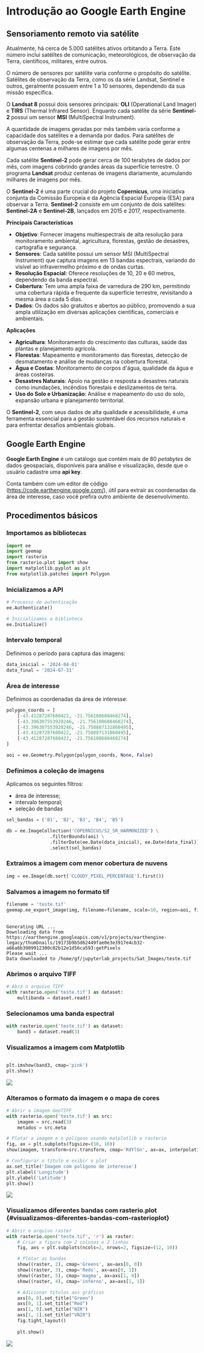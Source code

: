 # Introdução ao Google Earth Engine

## Sensoriamento remoto via satélite

Atualmente, há cerca de 5.000 satélites ativos orbitando a Terra. Este
número inclui satélites de comunicação, meteorológicos, de observação da
Terra, científicos, militares, entre outros.

O número de sensores por satélite varia conforme o propósito do
satélite. Satélites de observação da Terra, como os da série Landsat,
Sentinel e outros, geralmente possuem entre 1 a 10 sensores, dependendo
da sua missão específica.

O **Landsat 8** possui dois sensores principais: **OLI** (Operational
Land Imager) e **TIRS** (Thermal Infrared Sensor). Enquanto cada
satélite da série **Sentinel-2** possui um sensor **MSI** (MultiSpectral
Instrument).

A quantidade de imagens geradas por mês também varia conforme a
capacidade dos satélites e a demanda por dados. Para satélites de
observação da Terra, pode-se estimar que cada satélite pode gerar entre
algumas centenas a milhares de imagens por mês.

Cada satélite **Sentinel-2** pode gerar cerca de 100 terabytes de dados
por mês, com imagens cobrindo grandes áreas da superfície terrestre. O
programa **Landsat** produz centenas de imagens diariamente, acumulando
milhares de imagens por mês.

O **Sentinel-2** é uma parte crucial do projeto **Copernicus**, uma
iniciativa conjunta da Comissão Europeia e da Agência Espacial Europeia
(ESA) para observar a Terra. **Sentinel-2** consiste em um conjunto de
dois satélites: **Sentinel-2A** e **Sentinel-2B**, lançados em 2015 e
2017, respectivamente.

**Principais Características**

-   **Objetivo**: Fornecer imagens multiespectrais de alta resolução
    para monitoramento ambiental, agricultura, florestas, gestão de
    desastres, cartografia e segurança.
-   **Sensores**: Cada satélite possui um sensor MSI (MultiSpectral
    Instrument) que captura imagens em 13 bandas espectrais, variando do
    visível ao infravermelho próximo e de ondas curtas.
-   **Resolução Espacial**: Oferece resoluções de 10, 20 e 60 metros,
    dependendo da banda espectral.
-   **Cobertura**: Tem uma ampla faixa de varredura de 290 km,
    permitindo uma cobertura rápida e frequente da superfície terrestre,
    revisitando a mesma área a cada 5 dias.
-   **Dados**: Os dados são gratuitos e abertos ao público, promovendo a
    sua ampla utilização em diversas aplicações científicas, comerciais
    e ambientais.

**Aplicações**

-   **Agricultura**: Monitoramento do crescimento das culturas, saúde
    das plantas e planejamento agrícola.
-   **Florestas**: Mapeamento e monitoramento das florestas, detecção de
    desmatamento e análise de mudanças na cobertura florestal.
-   **Água e Costas**: Monitoramento de corpos d\'água, qualidade da
    água e áreas costeiras.
-   **Desastres Naturais**: Apoio na gestão e resposta a desastres
    naturais como inundações, incêndios florestais e deslizamentos de
    terra.
-   **Uso do Solo e Urbanização**: Análise e mapeamento do uso do solo,
    expansão urbana e planejamento territorial.

O **Sentinel-2**, com seus dados de alta qualidade e acessibilidade, é
uma ferramenta essencial para a gestão sustentável dos recursos naturais
e para enfrentar desafios ambientais globais.

## Google Earth Engine

**Google Earth Engine** é um catálogo que contém mais de 80 *petabytes*
de dados geospaciais, disponíveis para análise e visualização, desde que
o usuário cadastre uma **api key**.

Conta também com um editor de código
(<https://code.earthengine.google.com/>), útil para extrair as
coordenadas da área de interesse, caso você prefira outro ambiente de
desenvolvimento.

## Procedimentos básicos

### Importamos as bibliotecas

``` python
import ee
import geemap
import rasterio
from rasterio.plot import show
import matplotlib.pyplot as plt
from matplotlib.patches import Polygon
```

### Inicializamos a API

``` python
# Processo de autenticação
ee.Authenticate()

# Inicializamos a biblioteca
ee.Initialize()
```

### Intervalo temporal

Definimos o período para captura das imagens:

``` python
data_inicial = '2024-04-01'
data_final = '2024-07-31'
```


### Área de interesse

Definimos as coordenadas da área de interesse:

``` python
polygon_coords = [
    [-43.41287287680422, -21.756108688468274],
    [-43.396307553928246, -21.756108688468274],
    [-43.396307553928246, -21.750887131860495],
    [-43.41287287680422, -21.750887131860495],
    [-43.41287287680422, -21.756108688468274]
]

aoi = ee.Geometry.Polygon(polygon_coords, None, False)
```


### Definimos a coleção de imagens

Aplicamos os seguintes filtros:

-   área de interesse;
-   intervalo temporal;
-   seleção de bandas

``` python
sel_bandas = ('B1', 'B2', 'B3', 'B4', 'B5')

db = ee.ImageCollection('COPERNICUS/S2_SR_HARMONIZED') \
                .filterBounds(aoi) \
                .filterDate(ee.Date(data_inicial), ee.Date(data_final)) \
                .select(sel_bandas)
```


### Extraímos a imagem com menor cobertura de nuvens

``` python
img = ee.Image(db.sort('CLOUDY_PIXEL_PERCENTAGE').first())
```


### Salvamos a imagem no formato tif

``` python
filename = 'teste.tif'
geemap.ee_export_image(img, filename=filename, scale=10, region=aoi, file_per_band=False)
    
```


    Generating URL ...
    Downloading data from https://earthengine.googleapis.com/v1/projects/earthengine-legacy/thumbnails/19173b9b5d62449fae0e3e3917e4cb32-a66a6b3909912300c02b12e1d56ca593:getPixels
    Please wait ...
    Data downloaded to /home/gf/jupyterlab_projects/Sat_Images/teste.tif

### Abrimos o arquivo TIFF

``` python
# Abra o arquivo TIFF
with rasterio.open('teste.tif') as dataset:
    multibanda = dataset.read()
```


### Selecionamos uma banda espectral

``` python
with rasterio.open('teste.tif') as dataset:
    band3 = dataset.read(3)
```


### Visualizamos a imagem com Matplotlib

``` python

plt.imshow(band3, cmap='pink')
plt.show()
```


![](6c4a42d0fa5e5c179c132a00eadcb5c46ad690b2.png)

### Alteramos o formato da imagem e o mapa de cores

``` python
# Abrir a imagem GeoTIFF
with rasterio.open('teste.tif') as src:
    imagem = src.read(3)
    metados = src.meta

# Plotar a imagem e o polígono usando matplotlib e rasterio
fig, ax = plt.subplots(figsize=(10, 10))
show(imagem, transform=src.transform, cmap='RdYlGn', ax=ax, interpolation='none')

# Configurar o título e exibir o plot
ax.set_title('Imagem com polígono de interesse')
plt.xlabel('Longitude')
plt.ylabel('Latitude')
plt.show()
```


![](3bb1bcadfac962af7179fd2ca01c8cce6817fb5b.png)

### Visualizamos diferentes bandas com rasterio.plot {#visualizamos-diferentes-bandas-com-rasterioplot}

``` python
# Abrir o arquivo raster
with rasterio.open('teste.tif', 'r') as raster:
    # Criar a figura com 2 colunas e 2 linhas
    fig, axs = plt.subplots(ncols=2, nrows=2, figsize=(12, 10))

    # Plotar as bandas
    show((raster, 2), cmap='Greens', ax=axs[0, 0])
    show((raster, 3), cmap='Reds', ax=axs[0, 1])
    show((raster, 5), cmap='magma', ax=axs[1, 0])
    show((raster, 4), cmap='inferno', ax=axs[1, 1])

    # Adicionar títulos aos gráficos
    axs[0, 0].set_title("Green")
    axs[0, 1].set_title("Red")
    axs[1, 0].set_title("NIR")
    axs[1, 1].set_title("VNIR")
    fig.tight_layout()
       
    plt.show()
```

![](db85dbedc8c7ab9efcadc1ae94b5185820d5c9c7.png)

